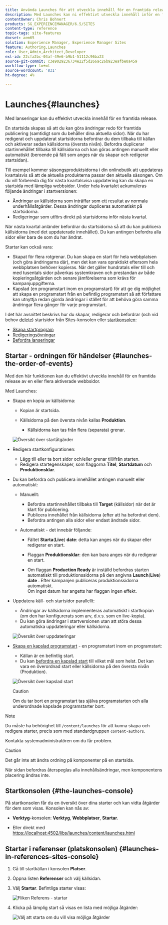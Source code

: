 ```yaml
---
title: Använda Launches för att utveckla innehåll för en framtida release
description: Med Launches kan ni effektivt utveckla innehåll inför en framtida release. De gör att du kan göra ändringar redo för framtida publicering, samtidigt som du behåller de aktuella sidorna.
contentOwner: Chris Bohnert
products: SG_EXPERIENCEMANAGER/6.5/SITES
content-type: reference
topic-tags: site-features
docset: aem65
solution: Experience Manager, Experience Manager Sites
feature: Authoring,Launches
role: User,Admin,Architect,Developer
exl-id: 22cfa2bc-04af-49e6-b9b1-51112c96ba23
source-git-commit: c3e9029236734e22f5d266ac26b923eafbe0a459
workflow-type: tm+mt
source-wordcount: '831'
ht-degree: 4%

---
```


# Launches{#launches}

Med lanseringar kan du effektivt utveckla innehåll för en framtida release.

En startsida skapas så att du kan göra ändringar redo för framtida publicering (samtidigt som du behåller dina aktuella sidor). När du har redigerat och uppdaterat startsidorna befordrar du dem tillbaka till källan och aktiverar sedan källsidorna (översta nivån). Befordra duplicerar startinnehållet tillbaka till källsidorna och kan göras antingen manuellt eller automatiskt (beroende på fält som anges när du skapar och redigerar startsidan).

Till exempel kommer säsongsproduktsidorna i din onlinebutik att uppdateras kvartalsvis så att de aktuella produkterna passar den aktuella säsongen. Om du vill förbereda dig för nästa kvartalsvisa uppdatering kan du skapa en startsida med lämpliga webbsidor. Under hela kvartalet ackumuleras följande ändringar i startversionen:

* Ändringar av källsidorna som inträffar som ett resultat av normala underhållsåtgärder. Dessa ändringar dupliceras automatiskt på startsidorna.
* Redigeringar som utförs direkt på startsidorna inför nästa kvartal.

När nästa kvartal anländer befordrar du startsidorna så att du kan publicera källsidorna (med det uppdaterade innehållet). Du kan antingen befordra alla sidor eller bara de som du har ändrat.

Startar kan också vara:

* Skapat för flera rotgrenar. Du kan skapa en start för hela webbplatsen (och göra ändringarna där), men det kan vara opraktiskt eftersom hela webbplatsen behöver kopieras. När det gäller hundratals eller till och med tusentals sidor påverkas systemkraven och prestandan av både kopieringsåtgärden och senare jämförelserna som krävs för kampanjuppgifterna.
* Kapslad (en programstart inom en programstart) för att ge dig möjlighet att skapa en programstart från en befintlig programstart så att författare kan utnyttja redan gjorda ändringar i stället för att behöva göra samma ändringar flera gånger för varje programstart.

I det här avsnittet beskrivs hur du skapar, redigerar och befordrar (och vid behov [delete](/help/sites-authoring/launches-creating.md#deleting-a-launch)) startsidor från Sites-konsolen eller [startkonsolen](#the-launches-console):

* [Skapa startprogram](/help/sites-authoring/launches-creating.md)
* [Redigeringsövningar](/help/sites-authoring/launches-editing.md)
* [Befordra lanseringar](/help/sites-authoring/launches-promoting.md)

## Startar - ordningen för händelser {#launches-the-order-of-events}

Med den här funktionen kan du effektivt utveckla innehåll för en framtida release av en eller flera aktiverade webbsidor.

Med Launches:

* Skapa en kopia av källsidorna:

   * Kopian är startsida.
   * Källsidorna på den översta nivån kallas **Produktion**.

      * Källsidorna kan tas från flera (separata) grenar.

  ![Översikt över startåtgärder](assets/chlimage_1-111.png)

* Redigera startkonfigurationen:

   * Lägg till eller ta bort sidor och/eller grenar till/från starten.
   * Redigera startegenskaper, som flaggorna **Titel**, **Startdatum** och **Produktionsklar**.

* Du kan befordra och publicera innehållet antingen manuellt eller automatiskt:

   * Manuellt:

      * Befordra startinnehållet tillbaka till **Target** (källsidor) när det är klart för publicering.
      * Publicera innehållet från källsidorna (efter att ha befordrat dem).
      * Befordra antingen alla sidor eller endast ändrade sidor.

   * Automatiskt - det innebär följande:

      * Fältet **Starta**(**Live**) **date**: detta kan anges när du skapar eller redigerar en start.

      * Flaggan **Produktionsklar**: den kan bara anges när du redigerar en start.
      * Om flaggan **Production Ready** är inställd befordras starten automatiskt till produktionssidorna på den angivna **Launch**(**Live**) **date** . Efter kampanjen publiceras produktionssidorna automatiskt.\
        Om inget datum har angetts har flaggan ingen effekt.

* Uppdatera käll- och startsidor parallellt:

   * Ändringar av källsidorna implementeras automatiskt i startkopian (om den har konfigurerats som arv, d.v.s. som en live-kopia).
   * Du kan göra ändringar i startversionen utan att störa dessa automatiska uppdateringar eller källsidorna.

  ![Översikt över uppdateringar](assets/chlimage_1-112.png)

* [Skapa en kapslad programstart](/help/sites-authoring/launches-creating.md#creating-a-nested-launch) - en programstart inom en programstart:

   * Källan är en befintlig start.
   * Du kan [befordra en kapslad start](/help/sites-authoring/launches-promoting.md#promoting-a-nested-launch) till vilket mål som helst. Det kan vara en överordnad start eller källsidorna på den översta nivån (Produktion).

  ![Översikt över kapslad start](assets/chlimage_1-113.png)

  >[!CAUTION]
  >
  >Om du tar bort en programstart tas själva programstarten och alla underordnade kapslade programstarter bort.

>[!NOTE]
>
>Du måste ha behörighet till `/content/launches` för att kunna skapa och redigera starter, precis som med standardgruppen `content-authors`.
>
>Kontakta systemadministratören om du får problem.

>[!CAUTION]
>
>Det går inte att ändra ordning på komponenter på en startsida.
>
>När sidan befordras återspeglas alla innehållsändringar, men komponentens placering ändras inte.

## Startkonsolen {#the-launches-console}

På startkonsolen får du en översikt över dina starter och kan vidta åtgärder för dem som visas. Konsolen kan nås av:

* **Verktyg**-konsolen: **Verktyg**, **Webbplatser**, **Startar**.

* Eller direkt med [https://localhost:4502/libs/launches/content/launches.html](https://localhost:4502/libs/launches/content/launches.html)

## Startar i referenser (platskonsolen) {#launches-in-references-sites-console}

1. Gå till startkällan i konsolen **Platser**.
1. Öppna listen **Referenser** och välj källsidan.
1. Välj **Startar**. Befintliga starter visas:

   ![Fliken Referens - startar](assets/screen-shot_2019-03-05at121901-1.png)

1. Klicka på lämplig start så visas en lista med möjliga åtgärder:

   ![Välj att starta om du vill visa möjliga åtgärder](assets/screen-shot_2019-03-05at121952-1.png)
